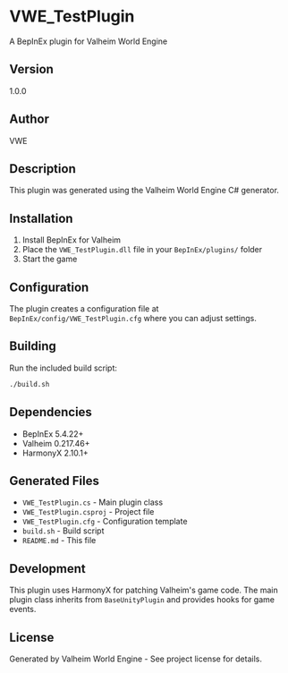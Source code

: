 # VWE_TestPlugin

A BepInEx plugin for Valheim World Engine

## Version
1.0.0

## Author
VWE

## Description
This plugin was generated using the Valheim World Engine C# generator.

## Installation
1. Install BepInEx for Valheim
2. Place the `VWE_TestPlugin.dll` file in your `BepInEx/plugins/` folder
3. Start the game

## Configuration
The plugin creates a configuration file at `BepInEx/config/VWE_TestPlugin.cfg` where you can adjust settings.

## Building
Run the included build script:
```bash
./build.sh
```

## Dependencies
- BepInEx 5.4.22+
- Valheim 0.217.46+
- HarmonyX 2.10.1+

## Generated Files
- `VWE_TestPlugin.cs` - Main plugin class
- `VWE_TestPlugin.csproj` - Project file
- `VWE_TestPlugin.cfg` - Configuration template
- `build.sh` - Build script
- `README.md` - This file

## Development
This plugin uses HarmonyX for patching Valheim's game code. The main plugin class inherits from `BaseUnityPlugin` and provides hooks for game events.

## License
Generated by Valheim World Engine - See project license for details.
